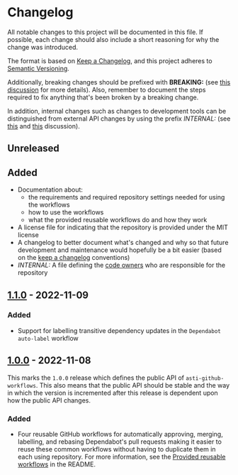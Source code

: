 # Changelog

All notable changes to this project will be documented in this file. If possible, each change should also include a
short reasoning for why the change was introduced.

The format is based on [Keep a Changelog](https://keepachangelog.com/en/1.1.0/), and this project adheres to
[Semantic Versioning](https://semver.org/spec/v2.0.0.html).

Additionally, breaking changes should be prefixed with **BREAKING:** (see [this discussion](https://github.com/olivierlacan/keep-a-changelog/issues/41)
for more details). Also, remember to document the steps required to fix anything that's been broken by a breaking
change.

In addition, internal changes such as changes to development tools can be distinguished from external API changes by
using the prefix _INTERNAL:_ (see [this](https://github.com/olivierlacan/keep-a-changelog/issues/163) and
[this](https://github.com/olivierlacan/keep-a-changelog/issues/30) discussion).

## Unreleased

<!-- List the changes in your PR under the Unreleased title. You can also copy this list to your PR summary. -->

## Added

- Documentation about:
  - the requirements and required repository settings needed for using the workflows
  - how to use the workflows
  - what the provided reusable workflows do and how they work
- A license file for indicating that the repository is provided under the MIT license
- A changelog to better document what's changed and why so that future development and maintenance would hopefully be
  a bit easier (based on the [keep a changelog](https://keepachangelog.com) conventions)
- _INTERNAL:_ A file defining the [code owners](https://docs.github.com/en/repositories/managing-your-repositorys-settings-and-features/customizing-your-repository/about-code-owners)
  who are responsible for the repository

## <a name="1.1.0"/>[1.1.0] - 2022-11-09

### Added

- Support for labelling transitive dependency updates in the `Dependabot auto-label` workflow

## <a name="1.0.0"/>[1.0.0] - 2022-11-08

This marks the `1.0.0` release which defines the public API of `asti-github-workflows`. This also means that the public
API should be stable and the way in which the version is incremented after this release is dependent upon how the public
API changes.

### Added

- Four reusable GitHub workflows for automatically approving, merging, labelling, and rebasing Dependabot's pull
  requests making it easier to reuse these common workflows without having to duplicate them in each using repository.
  For more information, see the [Provided reusable workflows](README.md#provided-reusable-workflows) in the README.

[1.1.0]: https://github.com/helkasko/asti-github-workflows/compare/v1.0.0...v1.1.0
[1.0.0]: https://github.com/helkasko/asti-github-workflows/releases/tag/v1.0.0
